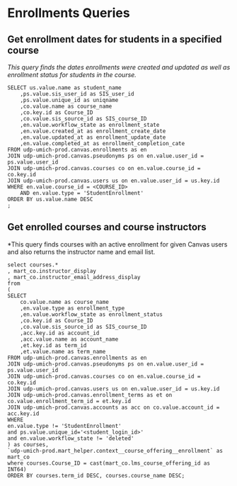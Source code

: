 # Enrollments Queries

## Get enrollment dates for students in a specified course

*This query finds the dates enrollments were created and updated as well as enrollment status for students in the course.*

```
SELECT us.value.name as student_name
    ,ps.value.sis_user_id as SIS_user_id
    ,ps.value.unique_id as uniqname
    ,co.value.name as course_name
    ,co.key.id as Course_ID
    ,co.value.sis_source_id as SIS_course_ID
    ,en.value.workflow_state as enrollment_state
    ,en.value.created_at as enrollment_create_date
    ,en.value.updated_at as enrollment_update_date
    ,en.value.completed_at as enrollment_completion_cate
FROM udp-umich-prod.canvas.enrollments as en
JOIN udp-umich-prod.canvas.pseudonyms ps on en.value.user_id = ps.value.user_id
JOIN udp-umich-prod.canvas.courses co on en.value.course_id = co.key.id
JOIN udp-umich-prod.canvas.users us on en.value.user_id = us.key.id
WHERE en.value.course_id = <COURSE_ID>
    AND en.value.type = 'StudentEnrollment'
ORDER BY us.value.name DESC
;
```

## Get enrolled courses and course instructors

*This query finds courses with an active enrollment for given Canvas users and also returns the instructor name and email list.

```
select courses.*
, mart_co.instructor_display
, mart_co.instructor_email_address_display
from
(
SELECT
    co.value.name as course_name
    ,en.value.type as enrollment_type
    ,en.value.workflow_state as enrollment_status
    ,co.key.id as Course_ID
    ,co.value.sis_source_id as SIS_course_ID
    ,acc.key.id as account_id
    ,acc.value.name as account_name
    ,et.key.id as term_id
    ,et.value.name as term_name
FROM udp-umich-prod.canvas.enrollments as en
JOIN udp-umich-prod.canvas.pseudonyms ps on en.value.user_id = ps.value.user_id
JOIN udp-umich-prod.canvas.courses co on en.value.course_id = co.key.id
JOIN udp-umich-prod.canvas.users us on en.value.user_id = us.key.id
JOIN udp-umich-prod.canvas.enrollment_terms as et on co.value.enrollment_term_id = et.key.id
JOIN udp-umich-prod.canvas.accounts as acc on co.value.account_id = acc.key.id
WHERE
en.value.type != 'StudentEnrollment'
and ps.value.unique_id='<student_login_id>'
and en.value.workflow_state != 'deleted'
) as courses,
`udp-umich-prod.mart_helper.context__course_offering__enrollment` as mart_co
where courses.Course_ID = cast(mart_co.lms_course_offering_id as INT64)
ORDER BY courses.term_id DESC, courses.course_name DESC;
```